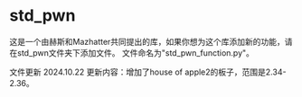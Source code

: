 # std_pwn
这是一个由赫斯和Mazhatter共同提出的库，如果你想为这个库添加新的功能，请在std_pwn文件夹下添加文件。
文件命名为"std_pwn_function.py"。

文件更新 2024.10.22
更新内容：增加了house of apple2的板子，范围是2.34-2.36。
